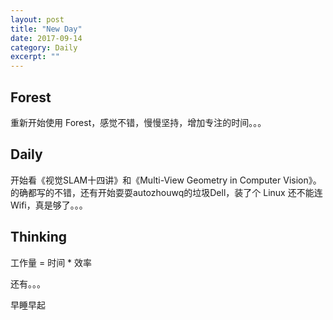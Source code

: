 ```yaml
---
layout: post
title: "New Day" 
date: 2017-09-14
category: Daily 
excerpt: ""
---
```


 

## Forest

重新开始使用 Forest，感觉不错，慢慢坚持，增加专注的时间。。。

## Daily

开始看《视觉SLAM十四讲》和《Multi-View Geometry in Computer Vision》。的确都写的不错，还有开始耍耍autozhouwq的垃圾Dell，装了个 Linux 还不能连Wifi，真是够了。。。

## Thinking

工作量 = 时间 * 效率

还有。。。

早睡早起